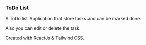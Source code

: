 <h3>ToDo List</h3>
<p>A ToDo list Application that store tasks and can be marked done.</p>
<p>Also you can edit or delete the task.</p>
<p>Created with ReactJs & Tailwind CSS.</p>
